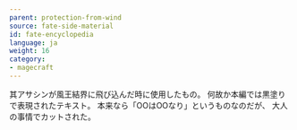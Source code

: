 ```yaml
---
parent: protection-from-wind
source: fate-side-material
id: fate-encyclopedia
language: ja
weight: 16
category:
- magecraft
---
```


其アサシンが風王結界に飛び込んだ時に使用したもの。
何故か本編では黒塗りで表現されたテキスト。
本来なら「OOはOOなり」というものなのだが、 大人の事情でカットされた。
